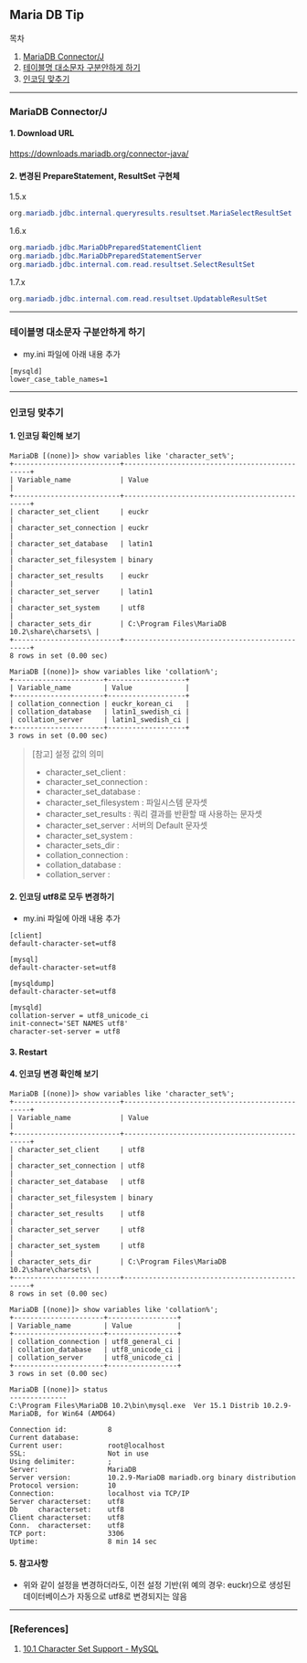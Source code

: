## Maria DB Tip

목차

1. [MariaDB Connector/J](#mariadb-connector/j)
1. [테이블명 대소문자 구분안하게 하기](#테이블명-대소문자-구분안하게-하기)
1. [인코딩 맞추기](#인코딩-맞추기)

* * *

### MariaDB Connector/J

#### 1. Download URL
https://downloads.mariadb.org/connector-java/

#### 2. 변경된 PrepareStatement, ResultSet 구현체

1.5.x
```java
org.mariadb.jdbc.internal.queryresults.resultset.MariaSelectResultSet
```

1.6.x
```java
org.mariadb.jdbc.MariaDbPreparedStatementClient
org.mariadb.jdbc.MariaDbPreparedStatementServer
org.mariadb.jdbc.internal.com.read.resultset.SelectResultSet
```
    
1.7.x
```java
org.mariadb.jdbc.internal.com.read.resultset.UpdatableResultSet
```

* * *

### 테이블명 대소문자 구분안하게 하기

* my.ini 파일에 아래 내용 추가

```text
[mysqld]
lower_case_table_names=1
```

* * *

### 인코딩 맞추기

#### 1. 인코딩 확인해 보기
```mysql
MariaDB [(none)]> show variables like 'character_set%';
+--------------------------+-----------------------------------------------+
| Variable_name            | Value                                         |
+--------------------------+-----------------------------------------------+
| character_set_client     | euckr                                         |
| character_set_connection | euckr                                         |
| character_set_database   | latin1                                        |
| character_set_filesystem | binary                                        |
| character_set_results    | euckr                                         |
| character_set_server     | latin1                                        |
| character_set_system     | utf8                                          |
| character_sets_dir       | C:\Program Files\MariaDB 10.2\share\charsets\ |
+--------------------------+-----------------------------------------------+
8 rows in set (0.00 sec)

MariaDB [(none)]> show variables like 'collation%';
+----------------------+-------------------+
| Variable_name        | Value             |
+----------------------+-------------------+
| collation_connection | euckr_korean_ci   |
| collation_database   | latin1_swedish_ci |
| collation_server     | latin1_swedish_ci |  
+----------------------+-------------------+
3 rows in set (0.00 sec)

```

> [참고] 설정 값의 의미
> - character_set_client	:
> - character_set_connection :
> - character_set_database	:
> - character_set_filesystem	: 파일시스템 문자셋
> - character_set_results	: 쿼리 결과를 반환할 때 사용하는 문자셋
> - character_set_server :	서버의 Default 문자셋
> - character_set_system	:
> - character_sets_dir	:
> - collation_connection	:
> - collation_database	:
> - collation_server	:

#### 2. 인코딩 utf8로 모두 변경하기

* my.ini 파일에 아래 내용 추가

```text
[client]
default-character-set=utf8

[mysql]
default-character-set=utf8

[mysqldump]
default-character-set=utf8

[mysqld]
collation-server = utf8_unicode_ci
init-connect='SET NAMES utf8'
character-set-server = utf8
```

#### 3. Restart

#### 4. 인코딩 변경 확인해 보기

```mysql
MariaDB [(none)]> show variables like 'character_set%';
+--------------------------+-----------------------------------------------+
| Variable_name            | Value                                         |
+--------------------------+-----------------------------------------------+
| character_set_client     | utf8                                          |
| character_set_connection | utf8                                          |
| character_set_database   | utf8                                          |
| character_set_filesystem | binary                                        |
| character_set_results    | utf8                                          |
| character_set_server     | utf8                                          |
| character_set_system     | utf8                                          |
| character_sets_dir       | C:\Program Files\MariaDB 10.2\share\charsets\ |
+--------------------------+-----------------------------------------------+
8 rows in set (0.00 sec)

MariaDB [(none)]> show variables like 'collation%';
+----------------------+-----------------+
| Variable_name        | Value           |
+----------------------+-----------------+
| collation_connection | utf8_general_ci |
| collation_database   | utf8_unicode_ci |
| collation_server     | utf8_unicode_ci |
+----------------------+-----------------+
3 rows in set (0.00 sec)

MariaDB [(none)]> status
--------------
C:\Program Files\MariaDB 10.2\bin\mysql.exe  Ver 15.1 Distrib 10.2.9-MariaDB, for Win64 (AMD64)

Connection id:          8
Current database:
Current user:           root@localhost
SSL:                    Not in use
Using delimiter:        ;
Server:                 MariaDB
Server version:         10.2.9-MariaDB mariadb.org binary distribution
Protocol version:       10
Connection:             localhost via TCP/IP
Server characterset:    utf8
Db     characterset:    utf8
Client characterset:    utf8
Conn.  characterset:    utf8
TCP port:               3306
Uptime:                 8 min 14 sec
```

#### 5. 참고사항
- 위와 같이 설정을 변경하더라도, 이전 설정 기반(위 예의 경우: euckr)으로 생성된 데이터베이스가 자동으로 utf8로 변경되지는 않음

* * *

### [References]
1. [10.1 Character Set Support - MySQL](https://dev.mysql.com/doc/refman/5.7/en/charset.html)
